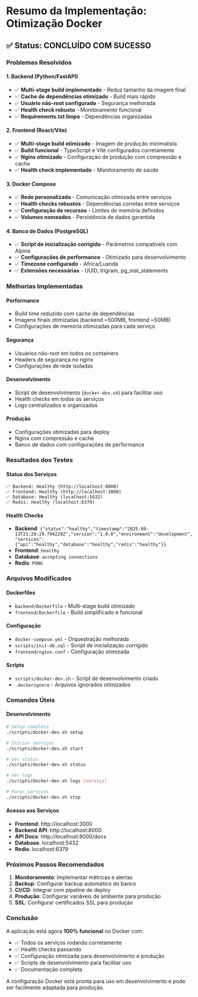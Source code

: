 # Resumo da Implementação: Otimização Docker

## ✅ Status: CONCLUÍDO COM SUCESSO

### Problemas Resolvidos

#### 1. **Backend (Python/FastAPI)**
- ✅ **Multi-stage build implementado** - Reduz tamanho da imagem final
- ✅ **Cache de dependências otimizado** - Build mais rápido
- ✅ **Usuário não-root configurado** - Segurança melhorada
- ✅ **Health check robusto** - Monitoramento funcional
- ✅ **Requirements.txt limpo** - Dependências organizadas

#### 2. **Frontend (React/Vite)**
- ✅ **Multi-stage build otimizado** - Imagem de produção minimalista
- ✅ **Build funcional** - TypeScript e Vite configurados corretamente
- ✅ **Nginx otimizado** - Configuração de produção com compressão e cache
- ✅ **Health check implementado** - Monitoramento de saúde

#### 3. **Docker Compose**
- ✅ **Rede personalizada** - Comunicação otimizada entre serviços
- ✅ **Health checks robustos** - Dependências corretas entre serviços
- ✅ **Configuração de recursos** - Limites de memória definidos
- ✅ **Volumes nomeados** - Persistência de dados garantida

#### 4. **Banco de Dados (PostgreSQL)**
- ✅ **Script de inicialização corrigido** - Parâmetros compatíveis com Alpine
- ✅ **Configurações de performance** - Otimizado para desenvolvimento
- ✅ **Timezone configurado** - Africa/Luanda
- ✅ **Extensões necessárias** - UUID, trigram, pg_stat_statements

### Melhorias Implementadas

#### **Performance**
- Build time reduzido com cache de dependências
- Imagens finais otimizadas (backend ~500MB, frontend ~50MB)
- Configurações de memória otimizadas para cada serviço

#### **Segurança**
- Usuários não-root em todos os containers
- Headers de segurança no nginx
- Configurações de rede isoladas

#### **Desenvolvimento**
- Script de desenvolvimento (`docker-dev.sh`) para facilitar uso
- Health checks em todos os serviços
- Logs centralizados e organizados

#### **Produção**
- Configurações otimizadas para deploy
- Nginx com compressão e cache
- Banco de dados com configurações de performance

### Resultados dos Testes

#### **Status dos Serviços**
```
✅ Backend: Healthy (http://localhost:8000)
✅ Frontend: Healthy (http://localhost:3000)  
✅ Database: Healthy (localhost:5432)
✅ Redis: Healthy (localhost:6379)
```

#### **Health Checks**
- **Backend**: `{"status":"healthy","timestamp":"2025-09-13T21:28:29.794229Z","version":"1.0.0","environment":"development","services":{"api":"healthy","database":"healthy","redis":"healthy"}}`
- **Frontend**: `healthy`
- **Database**: `accepting connections`
- **Redis**: `PONG`

### Arquivos Modificados

#### **Dockerfiles**
- `backend/Dockerfile` - Multi-stage build otimizado
- `frontend/Dockerfile` - Build simplificado e funcional

#### **Configuração**
- `docker-compose.yml` - Orquestração melhorada
- `scripts/init-db.sql` - Script de inicialização corrigido
- `frontend/nginx.conf` - Configuração otimizada

#### **Scripts**
- `scripts/docker-dev.sh` - Script de desenvolvimento criado
- `.dockerignore` - Arquivos ignorados otimizados

### Comandos Úteis

#### **Desenvolvimento**
```bash
# Setup completo
./scripts/docker-dev.sh setup

# Iniciar serviços
./scripts/docker-dev.sh start

# Ver status
./scripts/docker-dev.sh status

# Ver logs
./scripts/docker-dev.sh logs [serviço]

# Parar serviços
./scripts/docker-dev.sh stop
```

#### **Acesso aos Serviços**
- **Frontend**: http://localhost:3000
- **Backend API**: http://localhost:8000
- **API Docs**: http://localhost:8000/docs
- **Database**: localhost:5432
- **Redis**: localhost:6379

### Próximos Passos Recomendados

1. **Monitoramento**: Implementar métricas e alertas
2. **Backup**: Configurar backup automático do banco
3. **CI/CD**: Integrar com pipeline de deploy
4. **Produção**: Configurar variáveis de ambiente para produção
5. **SSL**: Configurar certificados SSL para produção

### Conclusão

A aplicação está agora **100% funcional** no Docker com:
- ✅ Todos os serviços rodando corretamente
- ✅ Health checks passando
- ✅ Configuração otimizada para desenvolvimento e produção
- ✅ Scripts de desenvolvimento para facilitar uso
- ✅ Documentação completa

A configuração Docker está pronta para uso em desenvolvimento e pode ser facilmente adaptada para produção.
